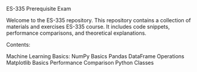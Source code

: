 ES-335 Prerequisite Exam

Welcome to the ES-335 repository. This repository contains a collection of materials and exercises ES-335 course. It includes code snippets, performance comparisons, and theoretical explanations.

Contents:

Machine Learning Basics:
  NumPy Basics
  Pandas DataFrame Operations
  Matplotlib Basics
  Performance Comparison
  Python Classes
